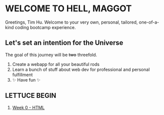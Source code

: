 # WELCOME TO HELL, MAGGOT

Greetings, Tim Hu. Welcome to your very own, personal, tailored, one-of-a-kind coding bootcamp experience.

## Let's set an intention for the Universe

The goal of this journey will be ~~two~~ threefold.

1. Create a webapp for all your beautiful rods
2. Learn a bunch of stuff about web dev for professional and personal fulfillment
3. ✨ Have fun ✨

## LETTUCE BEGIN

1. [Week 0 - HTML](./Week%200%20-%20HTML/README.md)